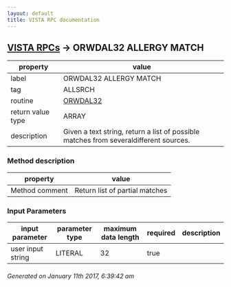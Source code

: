```yaml
---
layout: default
title: VISTA RPC documentation
---
```




## [VISTA RPCs](TableOfContent.md) &#8594; ORWDAL32 ALLERGY MATCH 

 property | value 
--- | --- 
 label | ORWDAL32 ALLERGY MATCH
 tag | ALLSRCH
 routine | [ORWDAL32](http://code.osehra.org/dox/Routine_ORWDAL32_source.html)
 return value type | ARRAY
 description | Given a text string, return a list of possible matches from severaldifferent sources.


### Method description

 property | value 
--- | --- 
 Method comment | Return list of partial matches  

### Input Parameters

| input parameter | parameter type | maximum data length | required | description | 
| --- | --- | --- | --- | --- | 
| user input string | LITERAL | 32 | true |  | 




 ###### Generated on January 11th 2017, 6:39:42 am